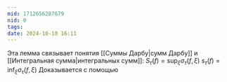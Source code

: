 ```yaml
---
mid: 1712656287679
nid: 0
tags: 
date: 2024-10-10 16:11
---
```

Эта лемма связывает понятия [[Суммы Дарбу|сумм Дарбу]] и [[Интегральная сумма|интегральных сумм]]:
   $S_\tau(f) = \sup_\xi{\sigma_\tau(f, \xi)}$
   $s_\tau(f) = \inf_\xi{\sigma_\tau(f, \xi)}$
   Доказывается с помощью 